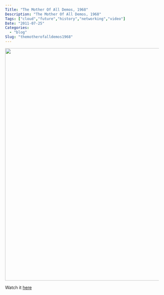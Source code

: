 ```yaml
---
Title: "The Mother Of All Demos, 1968"
Description: "The Mother Of All Demos, 1968"
Tags: ["cloud","future","history","networking","video"]
Date: "2011-07-25"
Categories:
  - "blog"
Slug: "themotherofalldemos1968"
---
```

<p><img alt="" src="http://sloan.stanford.edu/MouseSite/dce1968conferenceannouncement.jpg" title="advert" class="aligncenter" width="566" height="760" /></p><p>Watch it <a href="http://sloan.stanford.edu/MouseSite/1968Demo.html#complete" title="Mother Of All Demos complete" target="_blank">here</a></p>
